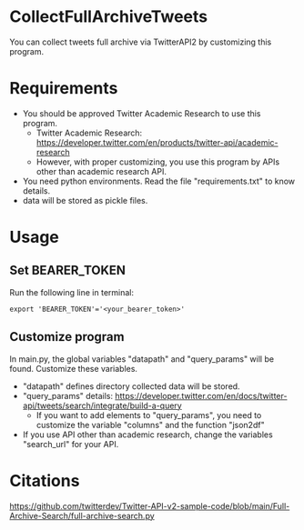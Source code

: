 # CollectFullArchiveTweets
You can collect tweets full archive via TwitterAPI2 by customizing this program.

# Requirements
- You should be approved Twitter Academic Research to use this program.
  - Twitter Academic Research: https://developer.twitter.com/en/products/twitter-api/academic-research
  - However, with proper customizing, you use this program by APIs other than academic research API.
- You need python environments. Read the file "requirements.txt" to know details.
- data will be stored as pickle files.

# Usage
## Set BEARER_TOKEN
Run the following line in terminal:<br>
```
export 'BEARER_TOKEN'='<your_bearer_token>'
```
## Customize program
In main.py, the global variables "datapath" and "query_params" will be found. Customize these variables. 
- "datapath" defines directory collected data will be stored.
- "query_params" details: https://developer.twitter.com/en/docs/twitter-api/tweets/search/integrate/build-a-query
  - If you want to add elements to "query_params", you need to customize the variable "columns" and the function "json2df"
- If you use API other than academic research, change the variables "search_url" for your API.

# Citations
https://github.com/twitterdev/Twitter-API-v2-sample-code/blob/main/Full-Archive-Search/full-archive-search.py
